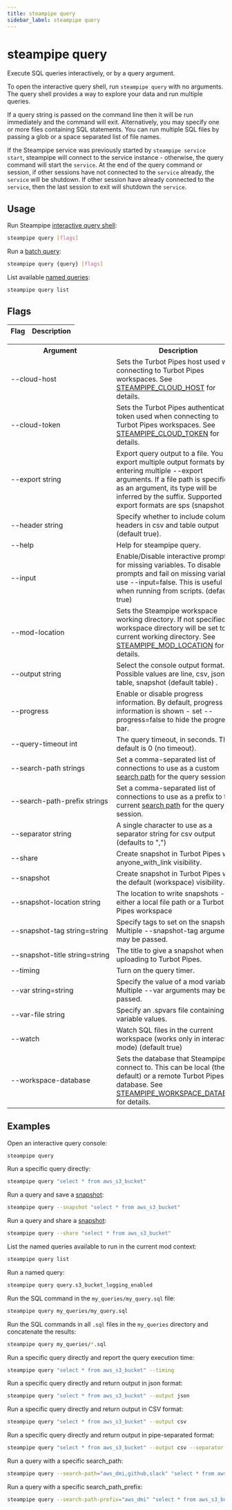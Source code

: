 ```yaml
---
title: steampipe query
sidebar_label: steampipe query
---
```


# steampipe query
Execute SQL queries interactively, or by a query argument.

To open the interactive query shell, run `steampipe query` with no arguments.  The query shell provides a way to explore your data and run multiple queries. 

If a query string is passed on the command line then it will be run immediately and the command will exit.  Alternatively, you may specify one or more files containing SQL statements.  You can run multiple SQL files by passing a glob or a space separated list of file names.

If the Steampipe service was previously started by `steampipe service start`, steampipe will connect to the service instance - otherwise, the query command will start the `service`. At the end of the query command or session, if other sessions have not connected to the `service` already, the `service` will be shutdown. If other session have already connected to the `service`, then the last session to exit will shutdown the `service`.

## Usage
Run Steampipe [interactive query shell](/docs/query/query-shell):
```bash
steampipe query [flags]
```

Run a [batch query](/docs/query/batch-query):
```bash
steampipe query {query} [flags]
```

List available [named queries](/docs/query/batch-query#named-queries):
```bash
steampipe query list
```


## Flags

| Flag | Description
|-|-


<table>
  <tr> 
    <th> Argument </th> 
    <th> Description </th> 
  </tr>
  <tr> 
    <td nowrap="true"> <inlineCode>--cloud-host</inlineCode> </td> 
    <td>  Sets the Turbot Pipes host used when connecting to Turbot Pipes workspaces. See <a href="reference/env-vars/steampipe_cloud_host">STEAMPIPE_CLOUD_HOST</a> for details.</td> 
  </tr>

  <tr> 
    <td nowrap="true"> <inlineCode>--cloud-token</inlineCode> </td> 
    <td>  Sets the Turbot Pipes authentication token used when connecting to Turbot Pipes workspaces. See <a href="reference/env-vars/steampipe_cloud_token">STEAMPIPE_CLOUD_TOKEN</a> for details.</td> 
  </tr>

  <tr> 
    <td nowrap="true"> <inlineCode>--export string</inlineCode>  </td> 
    <td> Export query output to a file.  You may export multiple output formats by entering multiple <inlineCode>--export</inlineCode> arguments.  If a file path is specified as an argument, its type will be inferred by the suffix.  Supported export formats are  <inlineCode>sps</inlineCode> (<inlineCode>snapshot</inlineCode>).
    </td> 

  </tr>


  <tr> 
    <td nowrap="true"> <inlineCode>--header string</inlineCode>  </td> 
    <td> Specify whether to include column headers in csv and table output (default <inlineCode>true</inlineCode>).</td> 
  </tr>

  <tr> 
    <td nowrap="true"> <inlineCode>--help</inlineCode> </td> 
    <td>  Help for <inlineCode>steampipe query.</inlineCode></td> 
  </tr>

  <tr> 
    <td nowrap="true"> <inlineCode>--input</inlineCode> </td> 
    <td>  Enable/Disable interactive prompts for missing variables.  To disable prompts and fail on missing variables, use <inlineCode>--input=false</inlineCode>.  This is useful when running from scripts. (default true)</td> 
  </tr>

  <tr> 
    <td nowrap="true"> <inlineCode>--mod-location </inlineCode> </td> 
    <td>  Sets the Steampipe workspace working directory. If not specified, the workspace directory will be set to the current working directory. See <a href="reference/env-vars/steampipe_mod_location">STEAMPIPE_MOD_LOCATION</a> for details. </td> 
  </tr>

  <tr> 
    <td nowrap="true"> <inlineCode>--output string</inlineCode> </td> 
    <td>  Select the console output format.   Possible values are <inlineCode>line, csv, json, table, snapshot</inlineCode> (default <inlineCode>table) </inlineCode>. </td> 
  </tr>

  <tr> 
    <td nowrap="true"> <inlineCode>--progress</inlineCode>  </td> 
    <td> Enable or disable progress information. By default, progress information is shown - set <inlineCode>--progress=false</inlineCode> to hide the progress bar.  </td>
  </tr>

  <tr> 
    <td nowrap="true"> <inlineCode>--query-timeout int</inlineCode>  </td> 
    <td>  The query timeout, in seconds.  The default is <inlineCode>0</inlineCode>  (no timeout).  </td>
  </tr>

  <tr> 
    <td nowrap="true"> <inlineCode>--search-path strings</inlineCode>  </td> 
    <td>  Set a comma-separated list of connections to use as a custom <a href="managing/connections#setting-the-search-path">search path</a> for the query session. </td>
  </tr>
      <tr> 
    <td nowrap="true"> <inlineCode>--search-path-prefix strings</inlineCode>  </td> 
    <td>  Set a comma-separated list of connections to use as a prefix to the current <a href="managing/connections#setting-the-search-path">search path</a> for the query session. </td>
  </tr>
  <tr> 
    <td nowrap="true"> <inlineCode>--separator string</inlineCode>  </td> 
    <td>  A single character to use as a separator string for csv output (defaults to  ",")  </td>
  </tr>


  <tr> 
    <td nowrap="true"> <inlineCode>--share</inlineCode>  </td> 
    <td> Create snapshot in Turbot Pipes with <inlineCode>anyone_with_link</inlineCode> visibility.  </td>
  </tr>

  <tr> 
    <td nowrap="true"> <inlineCode>--snapshot</inlineCode>  </td> 
    <td> Create snapshot in Turbot Pipes with the default (<inlineCode>workspace</inlineCode>) visibility.  </td>
  </tr>
    
  <tr> 
    <td nowrap="true"> <inlineCode>--snapshot-location string</inlineCode>  </td> 
    <td> The location to write snapshots - either a local file path or a Turbot Pipes workspace  </td>
  </tr>

  <tr> 
    <td nowrap="true"> <inlineCode>--snapshot-tag string=string  </inlineCode>  </td> 
    <td> Specify tags to set on the snapshot.  Multiple <inlineCode>--snapshot-tag </inlineCode> arguments may be passed.</td>
  </tr>


  <tr> 
    <td nowrap="true"> <inlineCode>--snapshot-title string=string  </inlineCode>  </td> 
    <td> The title to give a snapshot when uploading to Turbot Pipes.  </td>
  </tr>




  <tr> 
    <td nowrap="true"> <inlineCode>--timing  </inlineCode>  </td> 
    <td>Turn on the query timer.  </td>
  </tr>



  <tr> 
    <td nowrap="true"> <inlineCode>--var string=string </inlineCode>  </td> 
    <td>  Specify the value of a mod variable.  Multiple <inlineCode>--var </inlineCode> arguments may be passed.
    </td>
  </tr>
  <tr> 
    <td nowrap="true"> <inlineCode>--var-file string</inlineCode>  </td> 
    <td>  Specify an .spvars file containing mod variable values. 
    </td>
  </tr>

  <tr> 
    <td nowrap="true"> <inlineCode>--watch</inlineCode>  </td> 
    <td> Watch SQL files in the current workspace (works only in interactive mode) (default true)
    </td>
  </tr>

  <tr> 
    <td nowrap="true"> <inlineCode>--workspace-database</inlineCode>  </td> 
    <td>  Sets the database that Steampipe will connect to. This can be <inlineCode>local</inlineCode> (the default) or a remote Turbot Pipes database.  See <a href="/docs/reference/env-vars/steampipe_workspace_database">STEAMPIPE_WORKSPACE_DATABASE</a> for details. </td>
  </tr>
</table>




## Examples

Open an interactive query console:
```bash
steampipe query
```

Run a specific query directly:
```bash
steampipe query "select * from aws_s3_bucket"
```

Run a query and save a [snapshot](/docs/snapshots/batch-snapshots):
```bash
steampipe query --snapshot "select * from aws_s3_bucket"
```

Run a query and share a [snapshot](/docs/snapshots/batch-snapshots):
```bash
steampipe query --share "select * from aws_s3_bucket"
```

List the named queries available to run in the current mod context:

```bash
steampipe query list
```

Run a named query:
```bash
steampipe query query.s3_bucket_logging_enabled
```


Run the SQL command in the `my_queries/my_query.sql` file:
```bash
steampipe query my_queries/my_query.sql
```

Run the SQL commands in all `.sql` files in the `my_queries` directory and concatenate the results:
```bash
steampipe query my_queries/*.sql
```

Run a specific query directly and report the query execution time:
```bash
steampipe query "select * from aws_s3_bucket" --timing
```

Run a specific query directly and return output in json format:
```bash
steampipe query "select * from aws_s3_bucket" --output json
```

Run a specific query directly and return output in CSV format:
```bash
steampipe query "select * from aws_s3_bucket" --output csv
```

Run a specific query directly and return output in pipe-separated format:
```bash
steampipe query "select * from aws_s3_bucket" --output csv --separator '|'
```


Run a query with a specific search_path:
```bash
steampipe query --search-path="aws_dmi,github,slack" "select * from aws_s3_bucket"
```

Run a query with a specific search_path_prefix:
```bash
steampipe query --search-path-prefix="aws_dmi" "select * from aws_s3_bucket"
```